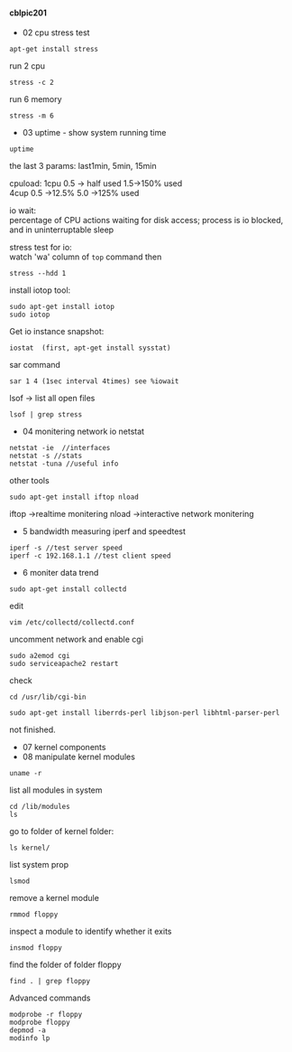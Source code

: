 #### cblpic201

- 02
cpu stress test
```
apt-get install stress
```
run 2 cpu
```
stress -c 2
```
run 6 memory
```
stress -m 6
```

- 03
uptime - show system running time
```
uptime
```
the last 3 params: last1min, 5min, 15min


cpuload:
1cpu 0.5 -> half used 1.5->150% used  
4cup 0.5 ->12.5% 5.0 ->125% used  

io wait:  
percentage of CPU actions waiting for disk access; process is io blocked, and in uninterruptable sleep  

stress test for io:  
watch 'wa' column of ```top``` command
then 
```
stress --hdd 1
```

install iotop tool:
```
sudo apt-get install iotop
sudo iotop
```

Get io instance snapshot:
```
iostat  (first, apt-get install sysstat)
```
sar command
```
sar 1 4 (1sec interval 4times) see %iowait
```

lsof -> list all open files
```
lsof | grep stress
```

- 04
monitering network io
netstat
```
netstat -ie  //interfaces
netstat -s //stats
netstat -tuna //useful info
```

other tools
```
sudo apt-get install iftop nload
```
iftop ->realtime monitering
nload ->interactive network monitering

- 5
bandwidth measuring iperf and speedtest
```
iperf -s //test server speed
iperf -c 192.168.1.1 //test client speed
```

- 6
moniter data trend
```
sudo apt-get install collectd
```
edit 
```
vim /etc/collectd/collectd.conf
```
uncomment network
and enable cgi
```
sudo a2emod cgi
sudo serviceapache2 restart
```

check
```
cd /usr/lib/cgi-bin
```
```
sudo apt-get install liberrds-perl libjson-perl libhtml-parser-perl
```
not finished.  
- 07
kernel components
- 08 manipulate kernel modules
```
uname -r
```

list all modules in system
```
cd /lib/modules
ls
```
go to folder of kernel folder:
```
ls kernel/
```

list system prop
```
lsmod
```

remove a kernel module
```
rmmod floppy
```
inspect a module to identify whether it exits
```
insmod floppy
```

find the folder of folder floppy
```
find . | grep floppy
```

Advanced commands
```
modprobe -r floppy
modprobe floppy
depmod -a
modinfo lp
```




